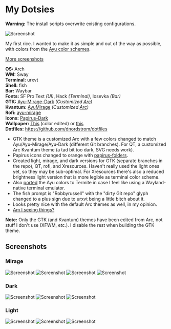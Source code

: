 # My Dotsies

**Warning:** The install scripts overwrite
existing configurations.

![Screenshot](https://raw.githubusercontent.com/dnordstrom/dotfiles/master/screenshots/20190919-mirage-main.png)

My first rice. I wanted to make it as simple and out of the way as possible, with colors from the [Ayu color schemes](https://github.com/ayu-theme/ayu-colors).

[More screenshots](https://github.com/dnordstrom/dotfiles#screenshots)  

**OS:** Arch  
**WM:** Sway  
**Terminal:** urxvt  
**Shell:** fish  
**Bar:** Waybar  
**Fonts:** SF Pro Text *(UI)*, Hack *(Terminal)*, Iosevka *(Bar)*  
**GTK:** [Ayu-Mirage-Dark](https://github.com/dnordstrom/ayu-theme/tree/ayu-mirage)
*(Customized [Arc](https://github.com/horst3180/arc-theme))*  
**Kvantum:** [AyuMirage](https://github.com/dnordstrom/ayu-kde) *(Customized
[Arc](https://github.com/PapirusDevelopmentTeam/arc-kde/tree/master/Kvantum))*  
**Rofi:** [ayu-mirage](https://github.com/dnordstrom/dotfiles/tree/master/rofi)  
**Icons:** [Papirus-Dark](https://github.com/PapirusDevelopmentTeam/papirus-icon-theme)  
**Wallpaper:**
[This](https://hdwallsbox.com/circles-enso-minimalistic-wallpaper-94559) (color
edited) or [this](https://i.imgur.com/gAIHyZ9.jpg)  
**Dotfiles:** https://github.com/dnordstrom/dotfiles

* GTK theme is a customized Arc with a few colors changed to match Ayu/Ayu-Mirage/Ayu-Dark (different Git branches). For QT, a customized Arc Kvantum theme (a tad bit too dark, SVG needs work).
* Papirus icons changed to orange with [papirus-folders](https://aur.archlinux.org/packages/papirus-folders-git/).
* Created light, mirage, and dark versions for GTK (separate branches in the
  repo), QT, rofi, and Xresources. Haven't really used the light ones yet, so they
  may be sub-optimal. For Xresources there's also a reduced brightness light
  version that is more legible as terminal color scheme.
* Also [ported](https://github.com/dnordstrom/dotfiles/tree/master/termite) the Ayu colors to Termite in case I feel like using a Wayland-native terminal emulator.
* The fish prompt is "Robbyrussell" with the "dirty Git repo" glyph changed to a plus sign due to urxvt being a little bitch about it.
* Looks pretty nice with the default Arc themes as well, in my opinion.
* [Am I seeing things?](https://raw.githubusercontent.com/dnordstrom/dotfiles/master/screenshots/20190919-mirage-neofetch.png)

**Note:** Only the GTK (and Kvantum) themes have been edited from Arc, not stuff I
don't use (XFWM, etc.). I disable the rest when building the GTK theme.

## Screenshots

### Mirage

![Screenshot](https://raw.githubusercontent.com/dnordstrom/dotfiles/master/screenshots/20190919-mirage-apps-launcher.png)
![Screenshot](https://raw.githubusercontent.com/dnordstrom/dotfiles/master/screenshots/20190919-mirage-comparison.png)
![Screenshot](https://raw.githubusercontent.com/dnordstrom/dotfiles/master/screenshots/20190919-mirage-media.png)
![Screenshot](https://raw.githubusercontent.com/dnordstrom/dotfiles/master/screenshots/20190919-mirage-neofetch.png)

### Dark

![Screenshot](https://raw.githubusercontent.com/dnordstrom/dotfiles/master/screenshots/20190921-dark-code-neofetch.png)
![Screenshot](https://raw.githubusercontent.com/dnordstrom/dotfiles/master/screenshots/20190921-dark-code-files.png)
![Screenshot](https://raw.githubusercontent.com/dnordstrom/dotfiles/master/screenshots/20190919-dark-comparison.png)

### Light

![Screenshot](https://raw.githubusercontent.com/dnordstrom/dotfiles/master/screenshots/20190921-light-code-files.png)
![Screenshot](https://raw.githubusercontent.com/dnordstrom/dotfiles/master/screenshots/20190919-light-comparison.png)
![Screenshot](https://raw.githubusercontent.com/dnordstrom/dotfiles/master/screenshots/20190921-light-firefox-term.png)